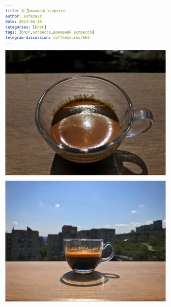 ```yaml
---
title: 🗒 Домашний эспрессо
author: kofezavr
date: 2023-04-16
categories: [Блог]
tags: [блог,эспрессо,домашний эспрессо]
telegram-discussion: coffeesaurus/663
--- 
```

![Домашний эспрессо](/assets/img/posts/23/04/home-espresso-2.jpg)

![Домашний эспрессо](/assets/img/posts/23/04/home-espresso-3.jpg)